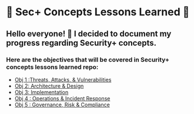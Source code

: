 <h1> 🔑 Sec+ Concepts Lessons Learned 🔑 </h1>

<h2>Hello everyone! 👋 I decided to document my progress regarding Security+ concepts. </h2>
<h3>Here are the objectives that will be covered in Security+ concepts lessons learned repo: </h3>


  - [Obj 1 :Threats, Attacks, & Vulnerabilities](https://github.com/angieintech/Tiny-Projects/tree/main/Sec%2B%20Concepts%20Lessons%20Learned/Obj%201%20:Threats%2C%20Attacks%2C%20%26%20Vulnerabilities)
  - [Obj 2: Architecture & Design](https://github.com/angieintech/Tiny-Projects/tree/main/Sec%2B%20Concepts%20Lessons%20Learned/Obj%202:%20Architecture%20%26%20Design)
  - [Obj 3: Implementation](https://github.com/angieintech/Tiny-Projects/tree/main/Sec%2B%20Concepts%20Lessons%20Learned/Obj%203:%20Implementation)
  - [Obj 4 : Operations & Incident Response](https://github.com/angieintech/Tiny-Projects/tree/main/Sec%2B%20Concepts%20Lessons%20Learned/Obj%204%20:%20Operations%20%26%20Incident%20Response)
  - [Obj 5 : Governance, Risk & Compliance](https://github.com/angieintech/Tiny-Projects/tree/main/Sec%2B%20Concepts%20Lessons%20Learned/Obj%205%20:%20Governance%2C%20Risk%20%26%20Compliance) 

